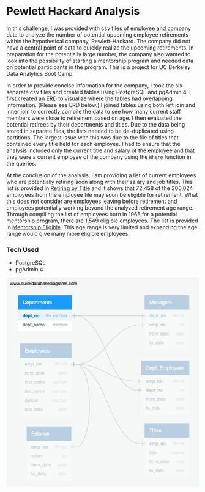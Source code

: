 # Pewlett Hackard Analysis
In this challenge, I was provided with csv files of employee and company data to analyze the number of potential upcoming employee retirements within the hypothetical company, Pewlett-Hackard. The company did not have a central point of data to quickly realize the upcoming retirements. In preparation for the potentially large number, the company also wanted to look into the possibility of starting a mentorship program and needed data on potential participants in the program. This is a project for UC Berkeley Data Analytics Boot Camp.

In order to provide concise information for the company, I took the six separate csv files and created tables using PostgreSQL and pgAdmin 4. I first created an ERD to visualize where the tables had overlapping information. (Please see ERD below.) I joined tables using both left join and inner join to correctly compile the data to see how many current staff members were close to retirement based on age. I then evaluated the potential retirees by their departments and titles. Due to the data being stored in separate files, the lists needed to be de-duplicated using partitions. The largest issue with this was due to the file of titles that contained every title held for each employee. I had to ensure that the analysis included only the current title and salary of the employee and that they were a current employee of the company using the ```Where``` function in the queries.

At the conclusion of the analysis, I am providing a list of current employees who are potentially retiring soon along with their salary and job titles. This list is provided in [Retiring by Title](retiring_by_title.csv) and it shows that 72,458 of the 300,024 employees from the employee file may soon be eligible for retirement. What this does not consider are employees leaving before retirement and employees potentially working beyond the analyzed retirement age range. Through compiling the list of employees born in 1965 for a potential mentorship program, there are 1,549 eligible employees. The list is provided in [Mentorship Eligible](membership_eligible.csv). This age range is very limited and expanding the age range would give many more eligible employees.  

### Tech Used
- PostgreSQL
- pgAdmin 4

![ERD Visual](/images/EmployeeDB.png)



